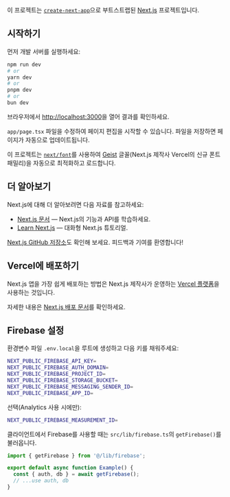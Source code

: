 이 프로젝트는 [`create-next-app`](https://nextjs.org/docs/app/api-reference/cli/create-next-app)으로 부트스트랩된 [Next.js](https://nextjs.org) 프로젝트입니다.

## 시작하기

먼저 개발 서버를 실행하세요:

```bash
npm run dev
# or
yarn dev
# or
pnpm dev
# or
bun dev
```

브라우저에서 [http://localhost:3000](http://localhost:3000)을 열어 결과를 확인하세요.

`app/page.tsx` 파일을 수정하여 페이지 편집을 시작할 수 있습니다. 파일을 저장하면 페이지가 자동으로 업데이트됩니다.

이 프로젝트는 [`next/font`](https://nextjs.org/docs/app/building-your-application/optimizing/fonts)를 사용하여 [Geist](https://vercel.com/font) 글꼴(Next.js 제작사 Vercel의 신규 폰트 패밀리)을 자동으로 최적화하고 로드합니다.

## 더 알아보기

Next.js에 대해 더 알아보려면 다음 자료를 참고하세요:

- [Next.js 문서](https://nextjs.org/docs) — Next.js의 기능과 API를 학습하세요.
- [Learn Next.js](https://nextjs.org/learn) — 대화형 Next.js 튜토리얼.

[Next.js GitHub 저장소](https://github.com/vercel/next.js)도 확인해 보세요. 피드백과 기여를 환영합니다!

## Vercel에 배포하기

Next.js 앱을 가장 쉽게 배포하는 방법은 Next.js 제작사가 운영하는 [Vercel 플랫폼](https://vercel.com/new?utm_medium=default-template&filter=next.js&utm_source=create-next-app&utm_campaign=create-next-app-readme)을 사용하는 것입니다.

자세한 내용은 [Next.js 배포 문서](https://nextjs.org/docs/app/building-your-application/deploying)를 확인하세요.

## Firebase 설정

환경변수 파일 `.env.local`을 루트에 생성하고 다음 키를 채워주세요:

```bash
NEXT_PUBLIC_FIREBASE_API_KEY=
NEXT_PUBLIC_FIREBASE_AUTH_DOMAIN=
NEXT_PUBLIC_FIREBASE_PROJECT_ID=
NEXT_PUBLIC_FIREBASE_STORAGE_BUCKET=
NEXT_PUBLIC_FIREBASE_MESSAGING_SENDER_ID=
NEXT_PUBLIC_FIREBASE_APP_ID=
```

선택(Analytics 사용 시에만):

```bash
NEXT_PUBLIC_FIREBASE_MEASUREMENT_ID=
```

클라이언트에서 Firebase를 사용할 때는 `src/lib/firebase.ts`의 `getFirebase()`를 불러옵니다.

```ts
import { getFirebase } from '@/lib/firebase';

export default async function Example() {
  const { auth, db } = await getFirebase();
  // ...use auth, db
}
```
